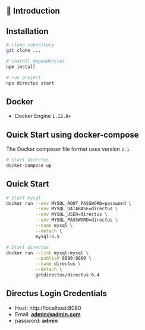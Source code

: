 ## 🐰 Introduction


## Installation

```bash
# clone repository
git clone ...

# install dependencies
npm install

# run project
npx directus start
```


## Docker

* Docker Engine `1.12.0+`

## Quick Start using docker-compose

The Docker composer file format uses version `2.1`

```bash
# Start directus
docker-compose up
```

## Quick Start
```bash
# Start mysql
docker run --env MYSQL_ROOT_PASSWORD=password \
           --env MYSQL_DATABASE=directus \
           --env MYSQL_USER=directus \
           --env MYSQL_PASSWORD=directus \
           --name mysql \
           --detach \
           mysql:5.5

# Start directus
docker run --link mysql:mysql \
           --publish 8080:8080 \
           --name directus \
           --detach \
           getdirectus/directus:6.4
```

## Directus Login Credentials

- Host: http://localhost:8080
- Email: **admin@admin.com**
- password: **admin**